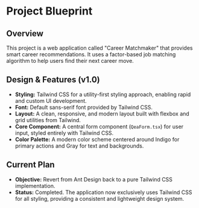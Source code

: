 # Project Blueprint

## Overview

This project is a web application called "Career Matchmaker" that provides smart career recommendations. It uses a factor-based job matching algorithm to help users find their next career move.

## Design & Features (v1.0)

*   **Styling:** Tailwind CSS for a utility-first styling approach, enabling rapid and custom UI development.
*   **Font:** Default sans-serif font provided by Tailwind CSS.
*   **Layout:** A clean, responsive, and modern layout built with flexbox and grid utilities from Tailwind.
*   **Core Component:** A central form component (`QeaForm.tsx`) for user input, styled entirely with Tailwind CSS.
*   **Color Palette:** A modern color scheme centered around Indigo for primary actions and Gray for text and backgrounds.

## Current Plan

*   **Objective:** Revert from Ant Design back to a pure Tailwind CSS implementation.
*   **Status:** Completed. The application now exclusively uses Tailwind CSS for all styling, providing a consistent and lightweight design system.
